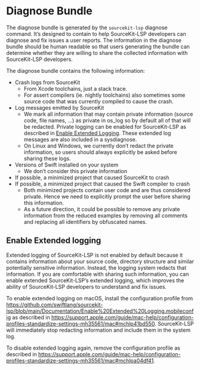 # Diagnose Bundle

The diagnose bundle is generated by the `sourcekit-lsp` diagnose command. It’s designed to contain to help SourceKit-LSP developers can diagnose and fix issues a user reports. The information in the diagnose bundle should be human readable so that users generating the bundle can determine whether they are willing to share the collected information with SourceKit-LSP developers.

The diagnose bundle contains the following information:
- Crash logs from SourceKit
  - From Xcode toolchains, just a stack trace.
  - For assert compilers (ie. nightly toolchains) also sometimes some source code that was currently compiled to cause the crash.
- Log messages emitted by SourceKit
  - We mark all information that may contain private information (source code, file names, …) as private in os_log so by default all of that will be redacted. Private logging can be enabled for SourceKit-LSP as described in [Enable Extended Logging](#enable-extended-logging). These extended log messages are also included in a sysdiagnose.
  - On Linux and Windows, we currently don’t redact the private information, so users should always explicitly be asked before sharing these logs.
- Versions of Swift installed on your system
  - We don’t consider this private information
- If possible, a minimized project that caused SourceKit to crash
- If possible, a minimized project that caused the Swift compiler to crash
  - Both minimized projects contain user code and are thus considered private. Hence we need to explicitly prompt the user before sharing this information.
  - As a future direction, it could be possible to remove any private information from the reduced examples by removing all comments and replacing all identifiers by obfuscated names.

## Enable Extended logging

Extended logging of SourceKit-LSP is not enabled by default because it contains information about your source code, directory structure and similar potentially sensitive information. Instead, the logging system redacts that information. If you are comfortable with sharing such information, you can enable extended SourceKit-LSP’s extended logging, which improves the ability of SourceKit-LSP developers to understand and fix issues.

To enable extended logging on macOS, install the configuration profile from https://github.com/swiftlang/sourcekit-lsp/blob/main/Documentation/Enable%20Extended%20Logging.mobileconfig as described in https://support.apple.com/guide/mac-help/configuration-profiles-standardize-settings-mh35561/mac#mchlp41bd550. SourceKit-LSP will immediately stop redacting information and include them in the system log.

To disable extended logging again, remove the configuration profile as described in https://support.apple.com/guide/mac-help/configuration-profiles-standardize-settings-mh35561/mac#mchlpa04df41.
